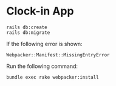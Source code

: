 # Clock-in App

```
rails db:create
rails db:migrate
```

If the following error is shown:

```
Webpacker::Manifest::MissingEntryError
```

Run the following command:

```
bundle exec rake webpacker:install
```
